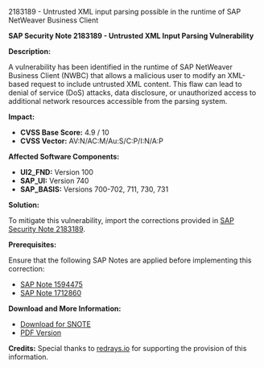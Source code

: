 2183189 - Untrusted XML input parsing possible in the runtime of SAP NetWeaver Business Client

**SAP Security Note 2183189 - Untrusted XML Input Parsing Vulnerability**

**Description:**

A vulnerability has been identified in the runtime of SAP NetWeaver Business Client (NWBC) that allows a malicious user to modify an XML-based request to include untrusted XML content. This flaw can lead to denial of service (DoS) attacks, data disclosure, or unauthorized access to additional network resources accessible from the parsing system.

**Impact:**

- **CVSS Base Score:** 4.9 / 10
- **CVSS Vector:** AV:N/AC:M/Au:S/C:P/I:N/A:P

**Affected Software Components:**

- **UI2_FND:** Version 100
- **SAP_UI:** Version 740
- **SAP_BASIS:** Versions 700-702, 711, 730, 731

**Solution:**

To mitigate this vulnerability, import the corrections provided in [SAP Security Note 2183189](https://notesdownloads.sap.com/note/0040000012934042017).

**Prerequisites:**

Ensure that the following SAP Notes are applied before implementing this correction:
- [SAP Note 1594475](https://me.sap.com/notes/1594475)
- [SAP Note 1712860](https://me.sap.com/notes/1712860)

**Download and More Information:**

- [Download for SNOTE](https://notesdownloads.sap.com/note/0040000012934042017)
- [PDF Version](https://userapps.support.sap.com/sap/support/sfm/notes/print/0002183189?language=en-US&token=2657F3BB775A1F42448EC7C514488D0B)

**Credits:**
Special thanks to [redrays.io](https://redrays.io) for supporting the provision of this information.